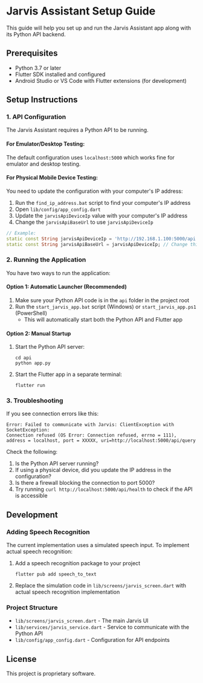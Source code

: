 # Jarvis Assistant Setup Guide

This guide will help you set up and run the Jarvis Assistant app along with its Python API backend.

## Prerequisites

- Python 3.7 or later
- Flutter SDK installed and configured
- Android Studio or VS Code with Flutter extensions (for development)

## Setup Instructions

### 1. API Configuration

The Jarvis Assistant requires a Python API to be running. 

#### For Emulator/Desktop Testing:
The default configuration uses `localhost:5000` which works fine for emulator and desktop testing.

#### For Physical Mobile Device Testing:
You need to update the configuration with your computer's IP address:

1. Run the `find_ip_address.bat` script to find your computer's IP address
2. Open `lib/config/app_config.dart`
3. Update the `jarvisApiDeviceIp` value with your computer's IP address
4. Change the `jarvisApiBaseUrl` to use `jarvisApiDeviceIp`

```dart
// Example:
static const String jarvisApiDeviceIp = 'http://192.168.1.100:5000/api';
static const String jarvisApiBaseUrl = jarvisApiDeviceIp; // Change this line
```

### 2. Running the Application

You have two ways to run the application:

#### Option 1: Automatic Launcher (Recommended)

1. Make sure your Python API code is in the `api` folder in the project root
2. Run the `start_jarvis_app.bat` script (Windows) or `start_jarvis_app.ps1` (PowerShell)
   - This will automatically start both the Python API and Flutter app

#### Option 2: Manual Startup

1. Start the Python API server:
   ```
   cd api
   python app.py
   ```

2. Start the Flutter app in a separate terminal:
   ```
   flutter run
   ```

### 3. Troubleshooting

If you see connection errors like this:
```
Error: Failed to communicate with Jarvis: ClientException with SocketException: 
Connection refused (OS Error: Connection refused, errno = 111), 
address = localhost, port = XXXXX, uri=http://localhost:5000/api/query
```

Check the following:
1. Is the Python API server running?
2. If using a physical device, did you update the IP address in the configuration?
3. Is there a firewall blocking the connection to port 5000?
4. Try running `curl http://localhost:5000/api/health` to check if the API is accessible

## Development

### Adding Speech Recognition

The current implementation uses a simulated speech input. To implement actual speech recognition:

1. Add a speech recognition package to your project
   ```
   flutter pub add speech_to_text
   ```

2. Replace the simulation code in `lib/screens/jarvis_screen.dart` with actual speech recognition implementation

### Project Structure

- `lib/screens/jarvis_screen.dart` - The main Jarvis UI
- `lib/services/jarvis_service.dart` - Service to communicate with the Python API
- `lib/config/app_config.dart` - Configuration for API endpoints

## License

This project is proprietary software. 